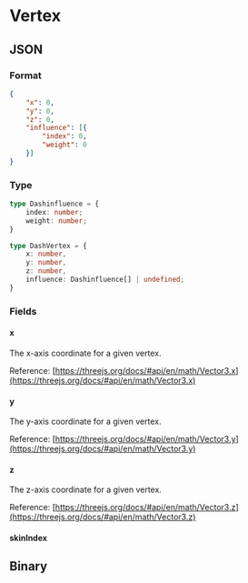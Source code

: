 # Vertex

## JSON

### Format

```json
{
	"x": 0,
	"y": 0,
	"z": 0,
	"influence": [{
		"index": 0,
		"weight": 0
	}]
}
```

### Type

```typescript
type Dashinfluence = {
	index: number;
	weight: number;
}

type DashVertex = {
	x: number,
	y: number,
	z: number,
	influence: Dashinfluence[] | undefined;
}
```

### Fields

#### x

The x-axis coordinate for a given vertex.

Reference: [https://threejs.org/docs/#api/en/math/Vector3.x](https://threejs.org/docs/#api/en/math/Vector3.x)

#### y

The y-axis coordinate for a given vertex.&#x20;

Reference: [https://threejs.org/docs/#api/en/math/Vector3.y](https://threejs.org/docs/#api/en/math/Vector3.y)

#### z

The z-axis coordinate for a given vertex.

Reference: [https://threejs.org/docs/#api/en/math/Vector3.z](https://threejs.org/docs/#api/en/math/Vector3.z)

#### skinIndex





## Binary
